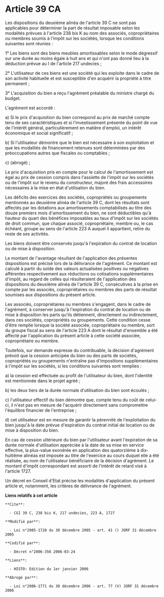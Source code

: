 # Article 39 CA

Les dispositions du deuxième alinéa de l'article 39 C ne sont pas applicables pour déterminer la part de résultat imposable
selon les modalités prévues à l'article 238 bis K au nom des associés, copropriétaires ou membres soumis à l'impôt sur les
sociétés, lorsque les conditions suivantes sont réunies :

1° Les biens sont des biens meubles amortissables selon le mode dégressif sur une durée au moins égale à huit ans et qui
n'ont pas donné lieu à la déduction prévue au I de l'article 217 undecies ;

2° L'utilisateur de ces biens est une société qui les exploite dans le cadre de son activité habituelle et est susceptible
d'en acquérir la propriété à titre permanent ;

3° L'acquisition du bien a reçu l'agrément préalable du ministre chargé du budget.

L'agrément est accordé :

a) Si le prix d'acquisition du bien correspond au prix de marché compte tenu de ses caractéristiques et si l'investissement
présente du point de vue de l'intérêt général, particulièrement en matière d'emploi, un intérêt économique et social
significatif ;

b) Si l'utilisateur démontre que le bien est nécessaire à son exploitation et que les modalités de financement retenues sont
déterminées par des préoccupations autres que fiscales ou comptables ;

c) (abrogé) ;

Le prix d'acquisition pris en compte pour le calcul de l'amortissement est égal au prix de cession compris dans l'assiette de
l'impôt sur les sociétés ou de l'impôt sur le revenu du constructeur, majoré des frais accessoires nécessaires à la mise en
état d'utilisation du bien.

Les déficits des exercices des sociétés, copropriétés ou groupements mentionnés au deuxième alinéa de l'article 39 C, dont
les résultats sont affectés par les dotations aux amortissements comptabilisés au titre des douze premiers mois
d'amortissement du bien, ne sont déductibles qu'à hauteur du quart des bénéfices imposables au taux d'impôt sur les sociétés
de droit commun, que chaque associé, copropriétaire, membre ou, le cas échéant, groupe au sens de l'article 223 A auquel il
appartient, retire du reste de ses activités.

Les biens doivent être conservés jusqu'à l'expiration du contrat de location ou de mise à disposition.

Le montant de l'avantage résultant de l'application des présentes dispositions est précisé lors de la délivrance de
l'agrément. Ce montant est calculé à partir du solde des valeurs actualisées positives ou négatives afférentes respectivement
aux réductions ou cotisations supplémentaires d'impôt, au regard de celles qui résulteraient de l'application des
dispositions du deuxième alinéa de l'article 39 C, consécutives à la prise en compte par les associés, copropriétaires ou
membres des parts de résultat soumises aux dispositions du présent article.

Les associés, copropriétaires ou membres s'engagent, dans le cadre de l'agrément, à conserver jusqu'à l'expiration du contrat
de location ou de mise à disposition les parts qu'ils détiennent, directement ou indirectement, dans ces sociétés,
copropriétés ou groupements. Cette condition cesse d'être remplie lorsque la société associée, copropriétaire ou membre, sort
du groupe fiscal au sens de l'article 223 A dont le résultat d'ensemble a été affecté par l'application du présent article à
cette société associée, copropriétaire ou membre.

Toutefois, sur demande expresse du contribuable, la décision d'agrément prévoit que la cession anticipée du bien ou des parts
de sociétés, copropriétés ou groupements n'entraîne pas d'impositions supplémentaires à l'impôt sur les sociétés, si les
conditions suivantes sont remplies :

a) la cession est effectuée au profit de l'utilisateur du bien, dont l'identité est mentionnée dans le projet agréé ;

b) les deux tiers de la durée normale d'utilisation du bien sont écoulés ;

c) l'utilisateur effectif du bien démontre que, compte tenu du coût de celui-ci, il n'est pas en mesure de l'acquérir
directement sans compromettre l'équilibre financier de l'entreprise ;

d) cet utilisateur est en mesure de garantir la pérennité de l'exploitation du bien jusqu'à la date prévue d'expiration du
contrat initial de location ou de mise à disposition du bien.

En cas de cession ultérieure du bien par l'utilisateur avant l'expiration de sa durée normale d'utilisation appréciée à la
date de sa mise en service effective, la plus-value exonérée en application des quatorzième à dix-huitième alinéas est
imposée au titre de l'exercice au cours duquel elle a été réalisée, au nom de l'utilisateur bénéficiaire de la décision
d'agrément. Le montant d'impôt correspondant est assorti de l'intérêt de retard visé à l'article 1727.

Un décret en Conseil d'Etat précise les modalités d'application du présent article et, notamment, les critères de délivrance
de l'agrément.

**Liens relatifs à cet article**

	**Cite**:

	  - CGI 39 C, 238 bis K, 217 undecies, 223 A, 1727

	**Modifié par**:

	  - Loi n°2005-1720 du 30 décembre 2005 - art. 41 () JORF 31 décembre 2005

	**Codifié par**:

	  - Décret n°2006-356 2006-03-24

	**Liens**:

	  - HISTO: Edition du 1er janvier 2006

	**Abrogé par**:

	  - Loi n°2006-1771 du 30 décembre 2006 - art. 77 (V) JORF 31 décembre 2006
